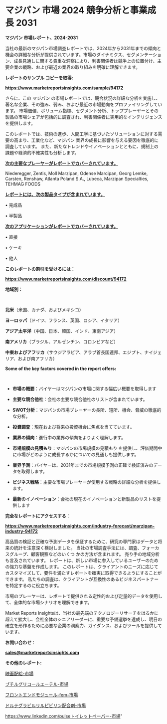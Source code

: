# マジパン 市場 2024 競争分析と事業成長 2031

<strong>マジパン 市場レポート、2024-2031</strong>

当社の最新のマジパン市場調査レポートでは、2024年から2031年までの傾向と機会の詳細な分析が提供されています。市場のダイナミクス、セグメンテーション、成長見通しに関する貴重な洞察により、利害関係者は競争上の位置付け、主要企業の戦略、および最近の業界の取り組みを明確に理解できます。



<strong>レポートのサンプル コピーを取得:</strong> <a href=https://www.marketreportsinsights.com/sample/94172>

<strong><u>https://www.marketreportsinsights.com/sample/94172</u></strong></a>

さらに、この マジパン の市場レポートでは、競合状況の詳細な分析を実施し、著名な企業、その強み、弱み、および最近の市場動向をプロファイリングしています。 市場価値、ボリューム指標、セグメント分析、トッププレーヤーとその製品の市場シェアが包括的に調査され、利害関係者に実用的なインテリジェンスを提供します。

このレポートでは、技術の進歩、人間工学に基づいたソリューションに対する需要の高まり、工業化など、マジパン 業界の成長に影響を与える要因を徹底的に調査しています。 また、新たなトレンドやイノベーションとともに、規制上の課題や経済的不確実性も分析します。



<strong><u>次の主要なプレーヤーがレポートでカバーされています。</u></strong>

Niederegger, Zentis, Moll Marzipan, Odense Marcipan, Georg Lemke, Carsten, Renshaw, Atlanta Poland S.A., Lubeca, Marzipan Specialties, TEHMAG FOODS



<strong><u><b>レポートには、次の製品タイプが含まれています。</b></u></strong>

• 完成品

• 半製品



<strong><u><b>次のアプリケーションがレポートでカバーされています。</b></u></strong>

• 直接

• ケーキ

• 他人



<strong><b>このレポートの割引を受けるには：</b></strong>

<a href=https://www.marketreportsinsights.com/discount/94172>

<strong><u>https://www.marketreportsinsights.com/discount/94172</u></strong></a>



<strong>地域別：</strong>

<strong> </strong>



<strong>北米</strong>（米国、カナダ、およびメキシコ）



<strong>ヨーロッパ</strong>（ドイツ、フランス、英国、ロシア、イタリア）



<strong>アジア太平洋</strong>（中国、日本、韓国、インド、東南アジア）



<strong>南アメリカ</strong>（ブラジル、アルゼンチン、コロンビアなど）



<strong>中東およびアフリカ</strong>（サウジアラビア、アラブ首長国連邦、エジプト、ナイジェリア、および南アフリカ）



<strong>Some of the key factors covered in the report offers:</strong>

<strong> </strong>
<ul>
  <li>

<strong>市場の概要</strong>：バイヤーはマジパンの市場に関する幅広い概要を取得します</li>
  <li>

<strong>主要な競合他社</strong>：会社の主要な競合他社のリストが含まれています。</li>
  <li>

<strong>SWOT分析</strong>：マジパンの市場プレーヤーの長所、短所、機会、脅威の徹底的な分析。</li>
  <li>

<strong>投資調査</strong>：現在および将来の投資機会に焦点を当てています。</li>
  <li>

<strong>業界の傾向</strong>：進行中の業界の傾向をよりよく理解します。</li>
  <li>

<strong>市場規模の見積もり</strong>：マジパンの市場規模の見積もり を提供し、評価期間中に市場がどのように成長するかについての見通しも提供します。</li>
  <li>

<strong>業界予測</strong>：バイヤーは、2031年までの市場規模予測の正確で検証済みのデータを取得します。</li>
  <li>

<strong>ビジネス戦略</strong>：主要な市場プレーヤーが使用する戦略の詳細な分析を提供します。</li>
  <li>

<strong>最新のイノベーション</strong>：会社の現在のイノベーションと新製品のリストを提供します</li>
</ul>


<strong>完全なレポートにアクセスする</strong>：

<a href=https://www.marketreportsinsights.com/industry-forecast/marzipan-industry-94172>

<strong><u>https://www.marketreportsinsights.com/industry-forecast/marzipan-industry-94172</u></strong></a>

高品質の検証と正確な予測データを保証するために、研究の専門家はデータと将来の統計を注意深く検討しました。 当社の市場調査手法には、調査、フォーカスグループ、顧客観察などのいくつ かの方法が含まれます。 売り手の地域分析も言及されています。 レポートは、新しい市場に参入しているユーザーのための強力な基盤を作成します。 このレポートは、クライアントのニーズに応じてカスタマイズして、要件を満たすレポートを確実に取得できるようにすることができます。 私たちの調査は、クライアントが互換性のあるビジネスパートナーを特定するのに役立ちます。

市場のプレーヤーは、レポートで提供される定性的および定量的データを使用して、全体的な市場シナリオを理解できます。

Market Reports Insightsは、当社の最先端のテクノロジーリサーチをはるかに超えて拡大し、会社全体のシニアリーダーに、重要な予備選挙を達成し、明日の確立を形作るために必要な企業の洞察力、ガイダンス、およびツールを提供しています。



<strong><b>お問い合わせ</b></strong>：

<a href=mailto:sales@marketreportsinsights.com>

<strong><u>sales@marketreportsinsights.com</u></strong></a>



<strong>その他のレポート:</strong>

<a href=https://www.linkedin.com/pulse/映画配給-市場-2023-総利益と主要ベンダー-2030-pr-news-hub-pbcgf/>映画配給-市場</a>

<a href=https://www.linkedin.com/pulse/ブチルグリコールエーテル-市場-2023-総利益と主要ベンダー-2030-0g48f/>ブチルグリコールエーテル-市場</a>

<a href=https://www.linkedin.com/pulse/フロントエンドモジュール-fem-市場-2023-総合分析と事業成長戦略-2030-nwrjf/>フロントエンドモジュール-fem-市場</a>

<a href=https://www.linkedin.com/pulse/ドルテグラビルリルピビリン配合剤-市場-2023-総合分析と事業成長戦略-fo82f/>ドルテグラビルリルピビリン配合剤-市場</a>

<a href=https://www.linkedin.com/pulseトイレットペーパー-市場-2023-総利益と主要ベンダー-2030-pr-news-hub-hgwff/>https://www.linkedin.com/pulseトイレットペーパー-市場</a>"
